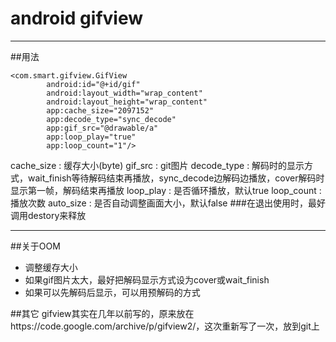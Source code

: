 # android gifview
---
##用法
~~~
<com.smart.gifview.GifView
        android:id="@+id/gif"
        android:layout_width="wrap_content"
        android:layout_height="wrap_content"
        app:cache_size="2097152"
        app:decode_type="sync_decode"
        app:gif_src="@drawable/a"
        app:loop_play="true"
        app:loop_count="1"/>
~~~
cache_size : 缓存大小(byte)
gif_src : git图片
decode_type : 解码时的显示方式，wait_finish等待解码结束再播放，sync_decode边解码边播放，cover解码时显示第一帧，解码结束再播放
loop_play : 是否循环播放，默认true
loop_count : 播放次数
auto_size : 是否自动调整画面大小，默认false
###在退出使用时，最好调用destory来释放

---
##关于OOM

- 调整缓存大小
- 如果gif图片太大，最好把解码显示方式设为cover或wait_finish
- 如果可以先解码后显示，可以用预解码的方式

##其它
gifview其实在几年以前写的，原来放在https://code.google.com/archive/p/gifview2/，这次重新写了一次，放到git上
